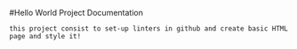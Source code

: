 #Hello World Project Documentation

    this project consist to set-up linters in github and create basic HTML page and style it!
